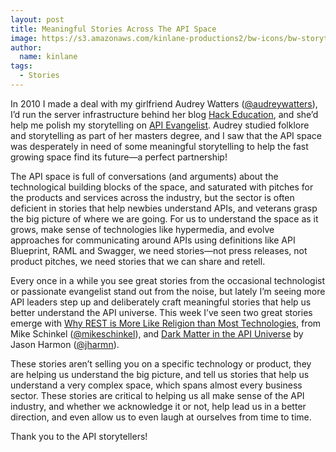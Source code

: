 ```yaml
---
layout: post
title: Meaningful Stories Across The API Space
image: https://s3.amazonaws.com/kinlane-productions2/bw-icons/bw-storytelling.png
author:
  name: kinlane
tags:
  - Stories
---
```

In 2010 I made a deal with my girlfriend Audrey Watters ([@audreywatters](https://twitter.com/audreywatters)), I’d run the server infrastructure behind her blog [Hack Education](http://hackeducation.com "Hack Education"), and she’d help me polish my storytelling on [API Evangelist](http://apievangelist.com). Audrey studied folklore and storytelling as part of her masters degree, and I saw that the API space was desperately in need of some meaningful storytelling to help the fast growing space find its future—a perfect partnership!

The API space is full of conversations (and arguments) about the technological building blocks of the space, and saturated with pitches for the products and services across the industry, but the sector is often deficient in stories that help newbies understand APIs, and veterans grasp the big picture of where we are going. For us to understand the space as it grows, make sense of technologies like hypermedia, and evolve approaches for communicating around APIs using definitions like API Blueprint, RAML and Swagger, we need stories—not press releases, not product pitches, we need stories that we can share and retell.

Every once in a while you see great stories from the occasional technologist or passionate evangelist stand out from the noise, but lately I’m seeing more API leaders step up and deliberately craft meaningful stories that help us better understand the API universe. This week I’ve seen two great stories emerge with [Why REST is More Like Religion than Most Technologies](http://mikeschinkel.com/blog/why-rest-is-more-like-religion-than-most-technologies/), from Mike Schinkel ([@mikeschinkel](https://twitter.com/mikeschinkel)), and [Dark Matter in the API Universe](http://apiux.com/2014/02/06/dark-matter-api-universe/) by Jason Harmon ([@jharmn](https://twitter.com/jharmn)).

These stories aren’t selling you on a specific technology or product, they are helping us understand the big picture, and tell us stories that help us understand a very complex space, which spans almost every business sector. These stories are critical to helping us all make sense of the API industry, and whether we acknowledge it or not, help lead us in a better direction, and even allow us to even laugh at ourselves from time to time.

Thank you to the API storytellers!